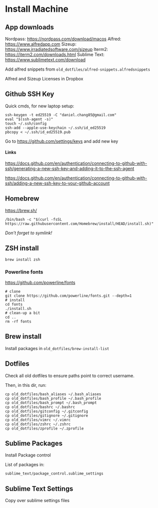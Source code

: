 # Install Machine

## App downloads

Nordpass: https://nordpass.com/download/macos
Alfred: https://www.alfredapp.com
Sizeup: https://www.irradiatedsoftware.com/sizeup
Iterm2: https://iterm2.com/downloads.html
Sublime Text: https://www.sublimetext.com/download

Add alfred snippets from `old_dotfiles/alfred-snippets.alfredsnippets`

Alfred and Sizeup Licenses in Dropbox

## Github SSH Key

Quick cmds, for new laptop setup:

```
ssh-keygen -t ed25519 -C "daniel.chang85@gmail.com"
eval "$(ssh-agent -s)"
touch ~/.ssh/config
ssh-add --apple-use-keychain ~/.ssh/id_ed25519
pbcopy < ~/.ssh/id_ed25519.pub
```

Go to https://github.com/settings/keys and add new key

#### Links

https://docs.github.com/en/authentication/connecting-to-github-with-ssh/generating-a-new-ssh-key-and-adding-it-to-the-ssh-agent

https://docs.github.com/en/authentication/connecting-to-github-with-ssh/adding-a-new-ssh-key-to-your-github-account

## Homebrew

https://brew.sh/

```
/bin/bash -c "$(curl -fsSL https://raw.githubusercontent.com/Homebrew/install/HEAD/install.sh)"
```

_Don't forget to symlink!_

## ZSH install

```
brew install zsh
```

### Powerline fonts

https://github.com/powerline/fonts

```
# clone
git clone https://github.com/powerline/fonts.git --depth=1
# install
cd fonts
./install.sh
# clean-up a bit
cd ..
rm -rf fonts
```

## Brew install

Install packages in `old_dotfiles/brew-install-list`

## Dotfiles

Check all old dotfiles to ensure paths point to correct username.

Then, in this dir, run:

```
cp old_dotfiles/bash_aliases ~/.bash_aliases
cp old_dotfiles/bash_profile ~/.bash_profile
cp old_dotfiles/bash_prompt ~/.bash_prompt
cp old_dotfiles/bashrc ~/.bashrc
cp old_dotfiles/gitconfig ~/.gitconfig
cp old_dotfiles/gitignore ~/.gitignore
cp old_dotfiles/vimrc ~/.vimrc
cp old_dotfiles/zshrc ~/.zshrc
cp old_dotfiles/zprofile ~/.zprofile
```

## Sublime Packages

Install Package control

List of packages in:

```
sublime_text/package_control.sublime_settings
```

## Sublime Text Settings

Copy over sublime settings files
